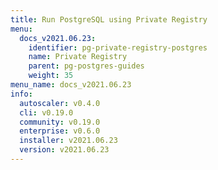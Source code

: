 ```yaml
---
title: Run PostgreSQL using Private Registry
menu:
  docs_v2021.06.23:
    identifier: pg-private-registry-postgres
    name: Private Registry
    parent: pg-postgres-guides
    weight: 35
menu_name: docs_v2021.06.23
info:
  autoscaler: v0.4.0
  cli: v0.19.0
  community: v0.19.0
  enterprise: v0.6.0
  installer: v2021.06.23
  version: v2021.06.23
---
```


